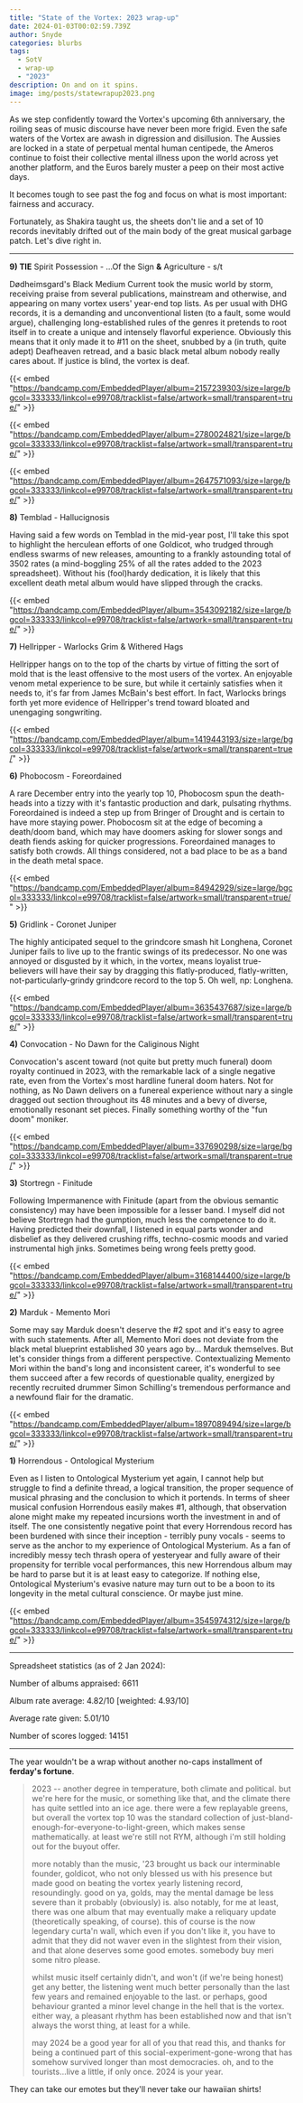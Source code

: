 ```yaml
---
title: "State of the Vortex: 2023 wrap-up"
date: 2024-01-03T00:02:59.739Z
author: Snyde
categories: blurbs
tags:
  - SotV
  - wrap-up
  - "2023"
description: On and on it spins.
image: img/posts/statewrapup2023.png
---
```

As we step confidently toward the Vortex's upcoming 6th anniversary, the roiling seas of music discourse have never been more frigid. Even the safe waters of the Vortex are awash in digression and disillusion. The Aussies are locked in a state of perpetual mental human centipede, the Ameros continue to foist their collective mental illness upon the world across yet another platform, and the Euros barely muster a peep on their most active days. 

It becomes tough to see past the fog and focus on what is most important: fairness and accuracy.

Fortunately, as Shakira taught us, the sheets don't lie and a set of 10 records inevitably drifted out of the main body of the great musical garbage patch. Let's dive right in.

- - -

**9) TIE** Spirit Possession - ...Of the Sign **&** Agriculture - s/t

Dødheimsgard's Black Medium Current took the music world by storm, receiving praise from several publications, mainstream and otherwise, and appearing on many vortex users' year-end top lists. As per usual with DHG records, it is a demanding and unconventional listen (to a fault, some would argue), challenging long-established rules of the genres it pretends to root itself in to create a unique and intensely flavorful experience. Obviously this means that it only made it to #11 on the sheet, snubbed by a (in truth, quite adept) Deafheaven retread, and a basic black metal album nobody really cares about. If justice is blind, the vortex is deaf.

{{< embed "https://bandcamp.com/EmbeddedPlayer/album=2157239303/size=large/bgcol=333333/linkcol=e99708/tracklist=false/artwork=small/transparent=true/" >}}

{{< embed "https://bandcamp.com/EmbeddedPlayer/album=2780024821/size=large/bgcol=333333/linkcol=e99708/tracklist=false/artwork=small/transparent=true/" >}}

{{< embed "https://bandcamp.com/EmbeddedPlayer/album=2647571093/size=large/bgcol=333333/linkcol=e99708/tracklist=false/artwork=small/transparent=true/" >}}

**8)** Temblad - Hallucignosis

Having said a few words on Temblad in the mid-year post, I'll take this spot to highlight the herculean efforts of one Goldicot, who trudged through endless swarms of new releases, amounting to a frankly astounding total of 3502 rates (a mind-boggling 25% of all the rates added to the 2023 spreadsheet). Without his (fool)hardy dedication, it is likely that this excellent death metal album would have slipped through the cracks.

{{< embed "https://bandcamp.com/EmbeddedPlayer/album=3543092182/size=large/bgcol=333333/linkcol=e99708/tracklist=false/artwork=small/transparent=true/" >}}

**7)** Hellripper - Warlocks Grim & Withered Hags

Hellripper hangs on to the top of the charts by virtue of fitting the sort of mold that is the least offensive to the most users of the vortex. An enjoyable venom metal experience to be sure, but while it certainly satisfies when it needs to, it's far from James McBain's best effort. In fact, Warlocks brings forth yet more evidence of Hellripper's trend toward bloated and unengaging songwriting.

{{< embed "https://bandcamp.com/EmbeddedPlayer/album=1419443193/size=large/bgcol=333333/linkcol=e99708/tracklist=false/artwork=small/transparent=true/" >}}

**6)** Phobocosm - Foreordained

A rare December entry into the yearly top 10, Phobocosm spun the death-heads into a tizzy with it's fantastic production and dark, pulsating rhythms. Foreordained is indeed a step up from Bringer of Drought and is certain to have more staying power. Phobocosm sit at the edge of becoming a death/doom band, which may have doomers asking for slower songs and death fiends asking for quicker progressions. Foreordained manages to satisfy both crowds. All things considered, not a bad place to be as a band in the death metal space.

{{< embed "https://bandcamp.com/EmbeddedPlayer/album=84942929/size=large/bgcol=333333/linkcol=e99708/tracklist=false/artwork=small/transparent=true/" >}}

**5)** Gridlink - Coronet Juniper

The highly anticipated sequel to the grindcore smash hit Longhena, Coronet Juniper fails to live up to the frantic swings of its predecessor. No one was annoyed or disgusted by it which, in the vortex, means loyalist true-believers will have their say by dragging this flatly-produced, flatly-written, not-particularly-grindy grindcore record to the top 5. Oh well, np: Longhena.

{{< embed "https://bandcamp.com/EmbeddedPlayer/album=3635437687/size=large/bgcol=333333/linkcol=e99708/tracklist=false/artwork=small/transparent=true/" >}}

**4)** Convocation - No Dawn for the Caliginous Night

Convocation's ascent toward (not quite but pretty much funeral) doom royalty continued in 2023, with the remarkable lack of a single negative rate, even from the Vortex's most hardline funeral doom haters. Not for nothing, as No Dawn delivers on a funereal experience without nary a single dragged out section throughout its 48 minutes and a bevy of diverse, emotionally resonant set pieces. Finally something worthy of the "fun doom" moniker.

{{< embed "https://bandcamp.com/EmbeddedPlayer/album=337690298/size=large/bgcol=333333/linkcol=e99708/tracklist=false/artwork=small/transparent=true/" >}}

**3)** Stortregn - Finitude

Following Impermanence with Finitude (apart from the obvious semantic consistency) may have been impossible for a lesser band. I myself did not believe Stortregn had the gumption, much less the competence to do it. Having predicted their downfall, I listened in equal parts wonder and disbelief as they delivered crushing riffs, techno-cosmic moods and varied instrumental high jinks. Sometimes being wrong feels pretty good.

{{< embed "https://bandcamp.com/EmbeddedPlayer/album=3168144400/size=large/bgcol=333333/linkcol=e99708/tracklist=false/artwork=small/transparent=true/" >}}

**2)** Marduk - Memento Mori

Some may say Marduk doesn't deserve the #2 spot and it's easy to agree with such statements. After all, Memento Mori does not deviate from the black metal blueprint established 30 years ago by... Marduk themselves. But let's consider things from a different perspective. Contextualizing Memento Mori within the band's long and inconsistent career, it's wonderful to see them succeed after a few records of questionable quality, energized by recently recruited drummer Simon Schilling's tremendous performance and a newfound flair for the dramatic.

{{< embed "https://bandcamp.com/EmbeddedPlayer/album=1897089494/size=large/bgcol=333333/linkcol=e99708/tracklist=false/artwork=small/transparent=true/" >}}

**1)** Horrendous - Ontological Mysterium

Even as I listen to Ontological Mysterium yet again, I cannot help but struggle to find a definite thread, a logical transition, the proper sequence of musical phrasing and the conclusion to which it portends. In terms of sheer musical confusion Horrendous easily makes #1, although, that observation alone might make my repeated incursions worth the investment in and of itself. The one consistently negative point that every Horrendous record has been burdened with since their inception - terribly puny vocals - seems to serve as the anchor to my experience of Ontological Mysterium. As a fan of incredibly messy tech thrash opera of yesteryear and fully aware of their propensity for terrible vocal performances, this new Horrendous album may be hard to parse but it is at least easy to categorize. If nothing else, Ontological Mysterium's evasive nature may turn out to be a boon to its longevity in the metal cultural conscience. Or maybe just mine.

{{< embed "https://bandcamp.com/EmbeddedPlayer/album=3545974312/size=large/bgcol=333333/linkcol=e99708/tracklist=false/artwork=small/transparent=true/" >}}

- - -

Spreadsheet statistics (as of 2 Jan 2024):

Number of albums appraised: 6611

Album rate average: 4.82/10 \[weighted: 4.93/10]

Average rate given: 5.01/10

Number of scores logged: 14151

- - -

The year wouldn't be a wrap without another no-caps installment of **ferday's fortune**.

> 2023 -- another degree in temperature, both climate and political. but we're here for the music, or something like that, and the climate there has quite settled into an ice age. there were a few replayable greens, but overall the vortex top 10 was the standard collection of just-bland-enough-for-everyone-to-light-green, which makes sense mathematically. at least we're still not RYM, although i'm still holding out for the buyout offer.
>
> more notably than the music, '23 brought us back our interminable founder, goldicot, who not only blessed us with his presence but made good on beating the vortex yearly listening record, resoundingly. good on ya, golds, may the mental damage be less severe than it probably (obviously) is. also notably, for me at least, there was one album that may eventually make a reliquary update (theoretically speaking, of course). this of course is the now legendary curta'n wall, which even if you don't like it, you have to admit that they did not waver even in the slightest from their vision, and that alone deserves some good emotes. somebody buy meri some nitro please.
>
> whilst music itself certainly didn't, and won't (if we're being honest) get any better, the listening went much better personally than the last few years and remained enjoyable to the last. or perhaps, good behaviour granted a minor level change in the hell that is the vortex. either way, a pleasant rhythm has been established now and that isn't always the worst thing, at least for a while.
>
> may 2024 be a good year for all of you that read this, and thanks for being a continued part of this social-experiment-gone-wrong that has somehow survived longer than most democracies. oh, and to the tourists...live a little, if only once. 2024 is your year.

They can take our emotes but they'll never take our hawaiian shirts!